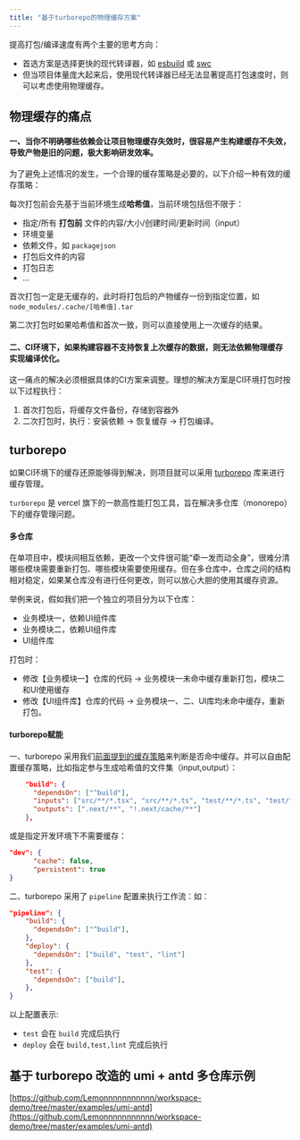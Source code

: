 ```yaml
---
title: "基于turborepo的物理缓存方案"
---
```


提高打包/编译速度有两个主要的思考方向：
- 首选方案是选择更快的现代转译器，如 [esbuild](https://esbuild.github.io/) 或 [swc](https://swc.rs/)
- 但当项目体量庞大起来后，使用现代转译器已经无法显著提高打包速度时，则可以考虑使用物理缓存。

## 物理缓存的痛点

#### 一、当你不明确哪些依赖会让项目物理缓存失效时，很容易产生构建缓存不失效，导致产物是旧的问题，极大影响研发效率。

为了避免上述情况的发生，一个合理的缓存策略是必要的，以下介绍一种有效的缓存策略：

每次打包前会先基于当前环境生成**哈希值**，当前环境包括但不限于：
- 指定/所有 **打包前** 文件的内容/大小/创建时间/更新时间（input）
- 环境变量
- 依赖文件，如 `packagejson`
- 打包后文件的内容
- 打包日志
- ...

首次打包一定是无缓存的，此时将打包后的产物缓存一份到指定位置，如 `node_modules/.cache/[哈希值].tar` 

第二次打包时如果哈希值和首次一致，则可以直接使用上一次缓存的结果。


#### 二、CI环境下，如果构建容器不支持恢复上次缓存的数据，则无法依赖物理缓存实现编译优化。

这一痛点的解决必须根据具体的CI方案来调整。理想的解决方案是CI环境打包时按以下过程执行：

1. 首次打包后，将缓存文件备份，存储到容器外
2. 二次打包时，执行：安装依赖 -> 恢复缓存 -> 打包编译。

## turborepo

如果CI环境下的缓存还原能够得到解决，则项目就可以采用 [turborepo](https://turbo.build/) 库来进行缓存管理。

`turborepo` 是 vercel 旗下的一款高性能打包工具，旨在解决多仓库（monorepo）下的缓存管理问题。

#### 多仓库

在单项目中，模块间相互依赖，更改一个文件很可能“牵一发而动全身”，很难分清哪些模块需要重新打包、哪些模块需要使用缓存。但在多仓库中，仓库之间的结构相对稳定，如果某仓库没有进行任何更改，则可以放心大胆的使用其缓存资源。

举例来说，假如我们把一个独立的项目分为以下仓库：
- 业务模块一，依赖UI组件库
- 业务模块二，依赖UI组件库
- UI组件库

打包时：
- 修改【业务模块一】仓库的代码 -> 业务模块一未命中缓存重新打包，模块二和UI使用缓存
- 修改【UI组件库】仓库的代码 -> 业务模块一、二、UI库均未命中缓存，重新打包。

#### turborepo赋能

一、turborepo 采用我们[前面提到的缓存策略](#一、当你不明确哪些依赖会让项目物理缓存失效时，很容易产生构建缓存不失效，导致产物是旧的问题，极大影响研发效率。)来判断是否命中缓存。并可以自由配置缓存策略，比如指定参与生成哈希值的文件集（input,output）：

```json
    "build": {
      "dependsOn": ["^build"],
      "inputs": ["src/**/*.tsx", "src/**/*.ts", "test/**/*.ts", "test/**/*.tsx"],
      "outputs": [".next/**", "!.next/cache/**"]
    },
```

或是指定开发环境下不需要缓存：

```json
"dev": {
      "cache": false,
      "persistent": true
}
```

二、turborepo 采用了 `pipeline` 配置来执行工作流：如：

```json
"pipeline": {
    "build": {
      "dependsOn": ["^build"],
    },
    "deploy": {
      "dependsOn": ["build", "test", "lint"]
    },
    "test": {
      "dependsOn": ["build"],
    },
}
```

以上配置表示:
- `test` 会在 `build` 完成后执行
- `deploy` 会在 `build,test,lint` 完成后执行

## 基于 turborepo 改造的 umi + antd 多仓库示例

[https://github.com/Lemonnnnnnnnnnn/workspace-demo/tree/master/examples/umi-antd](https://github.com/Lemonnnnnnnnnnn/workspace-demo/tree/master/examples/umi-antd)